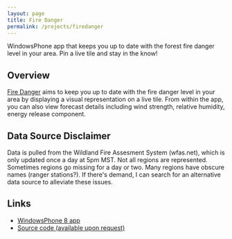 ```yaml
---
layout: page
title: Fire Danger
permalink: /projects/firedanger
---
```


WindowsPhone app that keeps you up to date with the forest fire danger level in your area. Pin a live tile and stay in the know!



Overview
--------

[Fire Danger](http://www.windowsphone.com/en-us/store/app/firedanger/de47b14d-6e61-4ccb-949d-5daaa116beaf)
aims to keep you up to date with the fire danger level in your area by
displaying a visual representation on a live tile. From within the app, you
can also view forecast details including wind strength, relative humidity,
energy release component.



Data Source Disclaimer
----------------------

Data is pulled from the Wildland Fire Assesment System (wfas.net), which is
only updated once a day at 5pm MST. Not all regions are represented. Sometimes
regions go missing for a day or two. Many regions have obscure names (ranger
stations?). If there's demand, I can search for an alternative data source to
alleviate these issues.



Links
-----

- [WindowsPhone 8 app](http://www.windowsphone.com/en-us/store/app/firedanger/de47b14d-6e61-4ccb-949d-5daaa116beaf)
- [Source code (available upon request)](https://bitbucket.org/zourtney/firedanger)